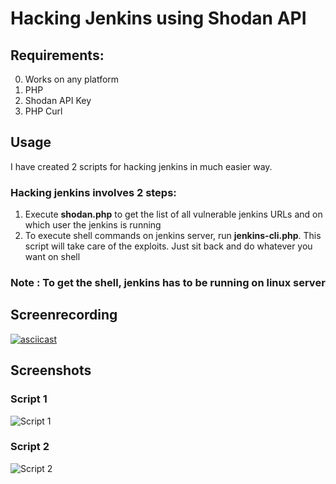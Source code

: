 # Hacking Jenkins using Shodan API  

## Requirements: 
0. Works on any platform
1. PHP
2. Shodan API Key 
3. PHP Curl 
 
## Usage     
  
I have created 2 scripts for hacking jenkins in much easier way.
 
### Hacking jenkins involves 2 steps:
1. Execute **shodan.php** to get the list of all vulnerable jenkins URLs and on which user the jenkins is running 
2. To execute shell commands on jenkins server, run **jenkins-cli.php**. This script will take care of the exploits. Just sit back and do whatever you want on shell

### Note : To get the shell, jenkins has to be running on linux server 
 
## Screenrecording

[![asciicast](https://asciinema.org/a/170411.png)](https://asciinema.org/a/170411)

## Screenshots 

### Script 1 

![Script 1](https://image.prntscr.com/image/pa_Z62uWQh_5W-k5BV0enQ.png)

### Script 2
 
![Script 2](https://image.prntscr.com/image/x7FnAGuGQfSSy7Kgp87W1g.png)
 
 
